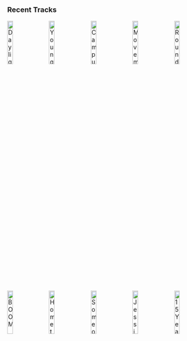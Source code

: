 ### Recent Tracks
[<img src='https://lastfm.freetls.fastly.net/i/u/300x300/cb40fb320ee843dbbc1e4eae29ed3bfe.png' width='16%' height='16%' alt='Daylight'>](https://www.last.fm/music/matt%2b%2526%2bkim/_/daylight)&nbsp;&nbsp;&nbsp;&nbsp;[<img src='https://lastfm.freetls.fastly.net/i/u/300x300/b824192ae7fe4e056e73eaff0d9298e6.png' width='16%' height='16%' alt='Young Blood'>](https://www.last.fm/music/the%2bnaked%2band%2bfamous/_/young%2bblood)&nbsp;&nbsp;&nbsp;&nbsp;[<img src='https://lastfm.freetls.fastly.net/i/u/300x300/61fe67ac1045c545a57bfc81da022f91.png' width='16%' height='16%' alt='Campus'>](https://www.last.fm/music/vampire%2bweekend/_/campus)&nbsp;&nbsp;&nbsp;&nbsp;[<img src='https://lastfm.freetls.fastly.net/i/u/300x300/10d4b269fcf18d9536ab46bc503968b2.png' width='16%' height='16%' alt='Movements'>](https://www.last.fm/music/rend%2bcollective/_/movements)&nbsp;&nbsp;&nbsp;&nbsp;[<img src='https://lastfm.freetls.fastly.net/i/u/300x300/cd2e7feedfee4f6ab095c0eb9d82beaa.png' width='16%' height='16%' alt='Round and Round'>](https://www.last.fm/music/imagine%2bdragons/_/round%2band%2bround)&nbsp;&nbsp;&nbsp;&nbsp;<br>[<img src='https://lastfm.freetls.fastly.net/i/u/300x300/2996babccb03efbc09107201144d1bc9.png' width='16%' height='16%' alt='BOOM'>](https://www.last.fm/music/x%2bambassadors/_/boom)&nbsp;&nbsp;&nbsp;&nbsp;[<img src='https://lastfm.freetls.fastly.net/i/u/300x300/0f926839f98a715f3763ef1899bd6b7a.png' width='16%' height='16%' alt='Hometown Heroes'>](https://www.last.fm/music/moon%2btaxi/_/hometown%2bheroes)&nbsp;&nbsp;&nbsp;&nbsp;[<img src='https://lastfm.freetls.fastly.net/i/u/300x300/98bd2468c584f52e2a5055b6d1a9facf.png' width='16%' height='16%' alt='Someone To You'>](https://www.last.fm/music/banners/_/someone%2bto%2byou)&nbsp;&nbsp;&nbsp;&nbsp;[<img src='https://lastfm.freetls.fastly.net/i/u/300x300/b2c3191ff51f9e593ee299283b9366b5.png' width='16%' height='16%' alt='Jessica WJ'>](https://www.last.fm/music/cayucas/_/jessica%2bwj)&nbsp;&nbsp;&nbsp;&nbsp;[<img src='https://lastfm.freetls.fastly.net/i/u/300x300/97f43c33e99cb807854f860285345369.png' width='16%' height='16%' alt='15 Years'>](https://www.last.fm/music/vistas/_/15%2byears)&nbsp;&nbsp;&nbsp;&nbsp;<br>